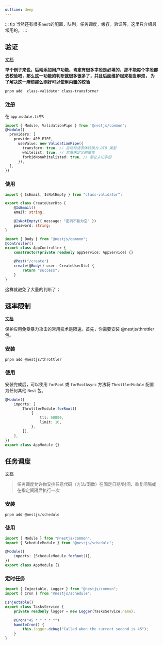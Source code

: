 ```yaml
---
outline: deep
---
```


::: tip
当然还有很多`nest`的配置，队列，任务调度，缓存，验证等，这里只介绍最常用的。
:::

## 验证

[文档](https://docs.nestjs.com/techniques/validation#using-the-built-in-validationpipe)

**举个例子来说，后端添加用户功能，肯定有很多字段是必填的，那不能每个字段都去校验吧，那么这一功能的判断就很多很多了，并且后面维护起来相当麻烦， 为了解决这一麻烦那么刚好可以使用内置的校验**

```sh
pnpm add  class-validator class-transformer
```

### 注册

在 `app.module.ts`中:

```ts
import { Module, ValidationPipe } from '@nestjs/common';
@Module({
  providers: [
    provide: APP_PIPE,
      useValue: new ValidationPipe({
        transform: true, // 自动将请求体转换为 DTO 类型
        whitelist: true, // 忽略未定义的属性
        forbidNonWhitelisted: true, // 禁止未知字段
      }),
  ],
})
```

### 使用

```ts
import { IsEmail, IsNotEmpty } from "class-validator";

export class CreateUserDto {
	@IsEmail()
	email: string;

	@IsNotEmpty({ message: "密码不能为空" })
	password: string;
}
```

```ts
import { Body } from "@nestjs/common";
@Controller()
export class AppController {
	constructor(private readonly appService: AppService) {}

	@Post("/create")
	create(@Body() user: CreateUserDto) {
		return "success";
	}
}
```

这样就避免了大量的判断了；

## 速率限制

[文档](https://nest.nodejs.cn/security/rate-limiting)

保护应用免受暴力攻击的常用技术是限速。首先，你需要安装 @nestjs/throttler 包。

### 安装

```sh
pnpm add @nestjs/throttler
```

### 使用

安装完成后，可以使用 `forRoot` 或 `forRootAsync` 方法将 `ThrottlerModule` 配置为任何其他 `Nest` 包。

```ts
@Module({
	imports: [
		ThrottlerModule.forRoot([
			{
				ttl: 60000,
				limit: 10,
			},
		]),
	],
})
export class AppModule {}
```

## 任务调度

[文档](https://nest.nodejs.cn/techniques/task-scheduling)

> 任务调度允许你安排任意代码（方法/函数）在固定日期/时间、重复间隔或在指定间隔后执行一次

### 安装

```ts
pnpm add @nestjs/schedule
```

### 使用

```ts
import { Module } from "@nestjs/common";
import { ScheduleModule } from "@nestjs/schedule";

@Module({
	imports: [ScheduleModule.forRoot()],
})
export class AppModule {}
```

### 定时任务

```ts
import { Injectable, Logger } from "@nestjs/common";
import { Cron } from "@nestjs/schedule";

@Injectable()
export class TasksService {
	private readonly logger = new Logger(TasksService.name);

	@Cron("45 * * * * *")
	handleCron() {
		this.logger.debug("Called when the current second is 45");
	}
}
```
